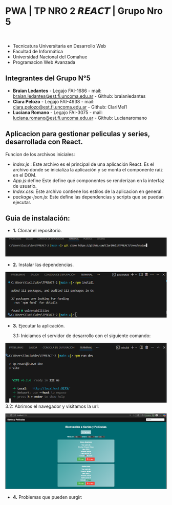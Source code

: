 # PWA | TP NRO 2 𝙍𝙀𝘼𝘾𝙏 | Grupo Nro 5
⠀⠀⠀⠀⠀⠀⠀⠀⠀⠀⠀
 - Tecnicatura Universitaria en Desarrollo Web
 - Facultad de Informática
 - Universidad Nacional del Comahue
 - Programacion Web Avanzada
 
 ## Integrantes del Grupo N°5
 - **Braian Ledantes** - Legajo FAI-1686 - mail: braian.ledantes@est.fi.uncoma.edu.ar - Github: braianledantes
 - **Clara Pelozo** - Legajo FAI-4938 - mail: clara.pelozo@est.fi.uncoma.edu.ar - Github: ClariMel1
 - **Luciana Romano** - Legajo FAI-3075 - mail: luciana.romano@est.fi.uncoma.edu.ar - Github: Lucianaromano

 ## Aplicacion para gestionar peliculas y series, desarrollada con React.

 Funcion de los archivos iniciales:
 - *index.js* : Este archivo es el principal de una aplicación React. Es el archivo donde se inicializa la aplicación y se monta el componente raíz en el DOM.
 - *App.js*:define Este define qué componentes se renderizan en la interfaz de usuario.
 - *Index.css*: Este archivo contiene los estilos de la aplicacion en general.
 - *package-json.js*: Este define las dependencias y scripts que se puedan ejecutar.

## Guia de instalación:
- **1.** Clonar el repositorio.

![ClonarRepo](https://github.com/lucianaromano/PWA/blob/main/src/imagenes/Captura%20de%20pantalla%202025-04-16%20221734.png)


- **2.** Instalar las dependencias.
  
![Instalar](https://github.com/lucianaromano/PWA/blob/main/src/imagenes/Captura%20de%20pantalla%202025-04-16%20220618.png)

- **3.** Ejecutar la aplicación.
  
  3.1: Iniciamos el servidor de desarrollo con el siguiente comando:
  
![Correr](https://github.com/lucianaromano/PWA/blob/main/src/imagenes/Captura%20de%20pantalla%202025-04-16%20220656.png)
  3.2: Abrimos el navegador y visitamos la url: 
  
![Abrir](https://github.com/lucianaromano/PWA/blob/main/src/imagenes/web.png)

- **4.** Problemas que pueden surgir:
